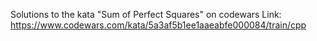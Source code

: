 Solutions to the kata "Sum of Perfect Squares" on codewars
Link: https://www.codewars.com/kata/5a3af5b1ee1aaeabfe000084/train/cpp